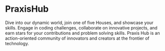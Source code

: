 # PraxisHub
Dive into our dynamic world, join one of five Houses, and showcase your skills. Engage in coding challenges, collaborate on innovative projects, and earn stars for your contributions and problem solving skills. Praxis Hub is an action-oriented community of innovators and creators at the frontier of technology.
